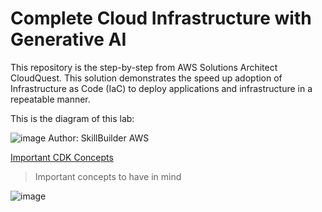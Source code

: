 # Complete Cloud Infrastructure with Generative AI
This repository is the step-by-step from AWS Solutions Architect CloudQuest. This solution demonstrates the speed up adoption of Infrastructure as Code (IaC) to deploy applications and infrastructure in a repeatable manner.

This is the diagram of this lab: 

![image](https://github.com/user-attachments/assets/2ca713bb-9d38-492d-9ce3-d5f6f5635422)
Author: SkillBuilder AWS

[Important CDK Concepts](Important-CDK-Concepts.md)

> Important concepts to have in mind

![image](https://github.com/user-attachments/assets/b39fcc0d-e703-49e4-913b-3c35cd1301c6)
